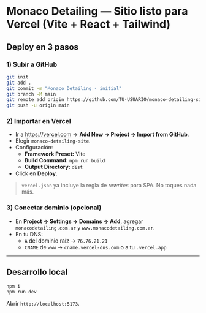 
# Monaco Detailing — Sitio listo para Vercel (Vite + React + Tailwind)

## Deploy en 3 pasos

### 1) Subir a GitHub
```bash
git init
git add .
git commit -m "Monaco Detailing - initial"
git branch -M main
git remote add origin https://github.com/TU-USUARIO/monaco-detailing-site.git
git push -u origin main
```

### 2) Importar en Vercel
- Ir a https://vercel.com → **Add New → Project → Import from GitHub**.
- Elegir `monaco-detailing-site`.
- Configuración:
  - **Framework Preset:** Vite
  - **Build Command:** `npm run build`
  - **Output Directory:** `dist`
- Click en **Deploy**.

> `vercel.json` ya incluye la regla de *rewrites* para SPA. No toques nada más.

### 3) Conectar dominio (opcional)
- En **Project → Settings → Domains → Add**, agregar `monacodetailing.com.ar` y `www.monacodetailing.com.ar`.
- En tu DNS:
  - `A` del dominio raíz → `76.76.21.21`
  - `CNAME` de `www` → `cname.vercel-dns.com` o a tu `.vercel.app`

---

## Desarrollo local
```bash
npm i
npm run dev
```
Abrir `http://localhost:5173`.

